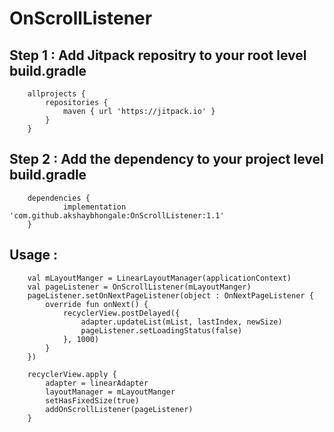 # OnScrollListener

Step 1 : Add Jitpack repositry to your root level build.gradle
--
		allprojects {
			repositories {
				maven { url 'https://jitpack.io' }
			}
		}


Step 2 : Add the dependency to your project level build.gradle
--
		dependencies {
	        	implementation 'com.github.akshaybhongale:OnScrollListener:1.1'
		}


Usage :
 --
        val mLayoutManger = LinearLayoutManager(applicationContext)
        val pageListener = OnScrollListener(mLayoutManger)
        pageListener.setOnNextPageListener(object : OnNextPageListener {
            override fun onNext() {
                recyclerView.postDelayed({    
                    adapter.updateList(mList, lastIndex, newSize)
                    pageListener.setLoadingStatus(false)
                }, 1000)
            }
        })

        recyclerView.apply {
            adapter = linearAdapter
            layoutManager = mLayoutManger
            setHasFixedSize(true)
            addOnScrollListener(pageListener)
        }
